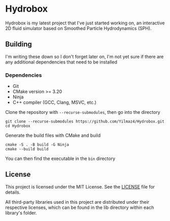 # Hydrobox

Hydrobox is my latest project that I've just started working on, an interactive 2D fluid simulator based on Smoothed Particle Hydrodynamics (SPH).

## Building

I'm writing these down so I don't forget later on, I'm not yet sure if there are any additional dependencies that need to be installed

### Dependencies

- Git
- CMake version >= 3.20
- Ninja
- C++ compiler (GCC, Clang, MSVC, etc.)

Clone the repository with `--recurse-submodules`, then go into the directory
```
git clone --recurse-submodules https://github.com/Yilmaz4/Hydrobox.git
cd Hydrobox
```

Generate the build files with CMake and build
```
cmake -S . -B build -G Ninja
cmake --build build
```

You can then find the executable in the `bin` directory

## License

This project is licensed under the MIT License. See the [LICENSE](LICENSE) file for details.

All third-party libraries used in this project are distributed under their respective licenses, which can be found in the lib directory within each library's folder.
